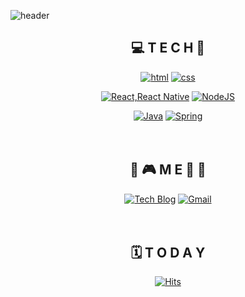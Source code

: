 ![header](https://capsule-render.vercel.app/api?type=waving&color=gradient&height=300&section=header&text=오소리땅굴!!%20&fontColor=FFFFFF&fontSize=70)

<div align=center>
  
  ## 💻  T E C H 📱

  [![html](https://img.shields.io/badge/Html-E34F26?style=flat-square&logo=Html5&logoColor=white)](https://https://github.com/Oh-sorry) 
  [![css](https://img.shields.io/badge/CSS-1572B6?style=flat-square&logo=CSS3&logoColor=white)](https://github.com/Oh-sorry/fullPage)
<br>
  
  [![React,React Native](https://img.shields.io/badge/React%20/%20ReactNative-61DAFB?style=flat-square&logo=React&logoColor=black)](https://github.com/Oh-sorry/fullPage) [![NodeJS](https://img.shields.io/badge/Node.js-339933?style=flat-square&logo=Node.js&logoColor=white)](https://github.com/Oh-sorry/fullPage)
<br>

  [![Java](https://img.shields.io/badge/Java-007396?style=flat-square&logo=Java&logoColor=white)](https://github.com/Oh-sorry/fullPage) 
  [![Spring](https://img.shields.io/badge/Spring-6DB33F?style=flat-square&logo=Spring&logoColor=white)](https://github.com/Oh-sorry/fullPage)
<br><br><br>
  
  
## 🎼 🎮 M E 🤘 🎸
[![Tech Blog](https://img.shields.io/badge/Blog-FF5722?style=flat-square&logo=blogger&logoColor=white)](https://blog.naver.com/dnjsals1998)
[![Gmail](https://img.shields.io/badge/Gmail-EA4335?style=flat-square&logo=Gmail&logoColor=white)](mailto:s173333@ce.mokpo.ac.kr)
 <br><br><br>
  
## 🗓 T O D A Y
  [![Hits](https://hits.seeyoufarm.com/api/count/incr/badge.svg?url=https%3A%2F%2Fgithub.com%2FOh-sorry&count_bg=%230078FF&title_bg=%23FF0000&icon=&icon_color=%23E7E7E7&title=%EB%95%85%EA%B5%B4+%EB%B0%A9%EB%AC%B8&edge_flat=false)](https://hits.seeyoufarm.com)
<br><br><br><br><br>
